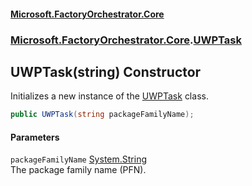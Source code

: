 #### [Microsoft.FactoryOrchestrator.Core](./Microsoft-FactoryOrchestrator-Core.md 'Microsoft.FactoryOrchestrator.Core')
### [Microsoft.FactoryOrchestrator.Core](./Microsoft-FactoryOrchestrator-Core.md 'Microsoft.FactoryOrchestrator.Core').[UWPTask](./Microsoft-FactoryOrchestrator-Core-UWPTask.md 'Microsoft.FactoryOrchestrator.Core.UWPTask')
## UWPTask(string) Constructor
Initializes a new instance of the [UWPTask](./Microsoft-FactoryOrchestrator-Core-UWPTask.md 'Microsoft.FactoryOrchestrator.Core.UWPTask') class.  
```csharp
public UWPTask(string packageFamilyName);
```
#### Parameters
<a name='Microsoft-FactoryOrchestrator-Core-UWPTask-UWPTask(string)-packageFamilyName'></a>
`packageFamilyName` [System.String](https://docs.microsoft.com/en-us/dotnet/api/System.String 'System.String')  
The package family name (PFN).  
  
